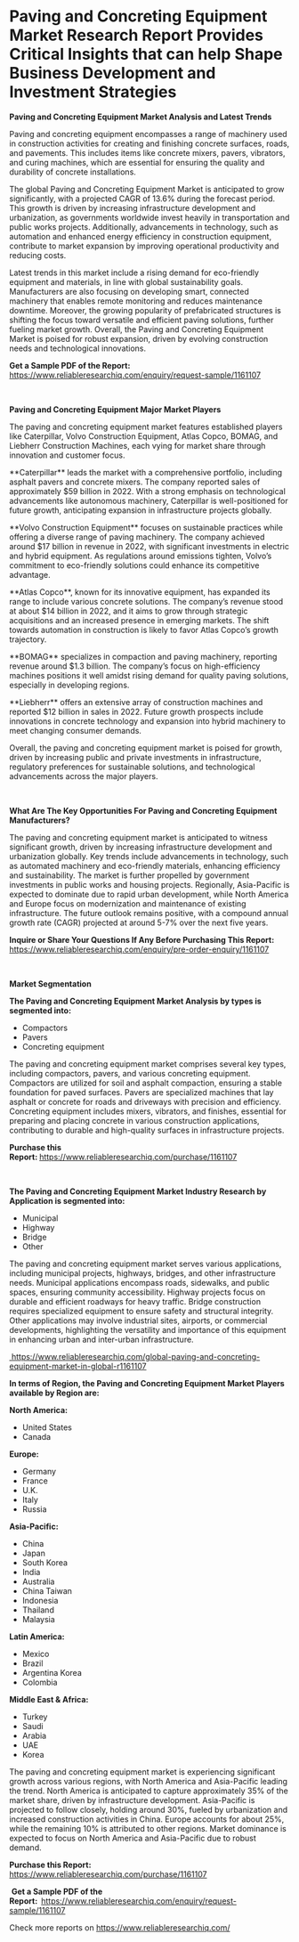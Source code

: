 <p><h1>Paving and Concreting Equipment Market Research Report Provides Critical Insights that can help Shape Business Development and Investment Strategies</h1></p><p><strong>Paving and Concreting Equipment Market Analysis and Latest Trends</strong></p>
<p><p>Paving and concreting equipment encompasses a range of machinery used in construction activities for creating and finishing concrete surfaces, roads, and pavements. This includes items like concrete mixers, pavers, vibrators, and curing machines, which are essential for ensuring the quality and durability of concrete installations. </p><p>The global Paving and Concreting Equipment Market is anticipated to grow significantly, with a projected CAGR of 13.6% during the forecast period. This growth is driven by increasing infrastructure development and urbanization, as governments worldwide invest heavily in transportation and public works projects. Additionally, advancements in technology, such as automation and enhanced energy efficiency in construction equipment, contribute to market expansion by improving operational productivity and reducing costs.</p><p>Latest trends in this market include a rising demand for eco-friendly equipment and materials, in line with global sustainability goals. Manufacturers are also focusing on developing smart, connected machinery that enables remote monitoring and reduces maintenance downtime. Moreover, the growing popularity of prefabricated structures is shifting the focus toward versatile and efficient paving solutions, further fueling market growth. Overall, the Paving and Concreting Equipment Market is poised for robust expansion, driven by evolving construction needs and technological innovations.</p></p>
<p><strong>Get a Sample PDF of the Report:&nbsp;</strong> <a href="https://www.reliableresearchiq.com/enquiry/request-sample/1161107?utm_campaign=3085&utm_medium=2&utm_source=Github&utm_content=ia&utm_term=22032025&utm_id=paving-and-concreting-equipment">https://www.reliableresearchiq.com/enquiry/request-sample/1161107</a></p>
<p>&nbsp;</p>
<p><strong>Paving and Concreting Equipment Major Market Players</strong></p>
<p><p>The paving and concreting equipment market features established players like Caterpillar, Volvo Construction Equipment, Atlas Copco, BOMAG, and Liebherr Construction Machines, each vying for market share through innovation and customer focus.</p><p>**Caterpillar** leads the market with a comprehensive portfolio, including asphalt pavers and concrete mixers. The company reported sales of approximately $59 billion in 2022. With a strong emphasis on technological advancements like autonomous machinery, Caterpillar is well-positioned for future growth, anticipating expansion in infrastructure projects globally.</p><p>**Volvo Construction Equipment** focuses on sustainable practices while offering a diverse range of paving machinery. The company achieved around $17 billion in revenue in 2022, with significant investments in electric and hybrid equipment. As regulations around emissions tighten, Volvo’s commitment to eco-friendly solutions could enhance its competitive advantage.</p><p>**Atlas Copco**, known for its innovative equipment, has expanded its range to include various concrete solutions. The company’s revenue stood at about $14 billion in 2022, and it aims to grow through strategic acquisitions and an increased presence in emerging markets. The shift towards automation in construction is likely to favor Atlas Copco’s growth trajectory.</p><p>**BOMAG** specializes in compaction and paving machinery, reporting revenue around $1.3 billion. The company’s focus on high-efficiency machines positions it well amidst rising demand for quality paving solutions, especially in developing regions.</p><p>**Liebherr** offers an extensive array of construction machines and reported $12 billion in sales in 2022. Future growth prospects include innovations in concrete technology and expansion into hybrid machinery to meet changing consumer demands.</p><p>Overall, the paving and concreting equipment market is poised for growth, driven by increasing public and private investments in infrastructure, regulatory preferences for sustainable solutions, and technological advancements across the major players.</p></p>
<p>&nbsp;</p>
<p><strong>What Are The Key Opportunities For Paving and Concreting Equipment Manufacturers?</strong></p>
<p><p>The paving and concreting equipment market is anticipated to witness significant growth, driven by increasing infrastructure development and urbanization globally. Key trends include advancements in technology, such as automated machinery and eco-friendly materials, enhancing efficiency and sustainability. The market is further propelled by government investments in public works and housing projects. Regionally, Asia-Pacific is expected to dominate due to rapid urban development, while North America and Europe focus on modernization and maintenance of existing infrastructure. The future outlook remains positive, with a compound annual growth rate (CAGR) projected at around 5-7% over the next five years.</p></p>
<p><strong>Inquire or Share Your Questions If Any Before Purchasing This Report:</strong> <a href="https://www.reliableresearchiq.com/enquiry/pre-order-enquiry/1161107?utm_campaign=3085&utm_medium=2&utm_source=Github&utm_content=ia&utm_term=22032025&utm_id=paving-and-concreting-equipment">https://www.reliableresearchiq.com/enquiry/pre-order-enquiry/1161107</a></p>
<p>&nbsp;</p>
<p><strong>Market Segmentation</strong></p>
<p><strong>The Paving and Concreting Equipment Market Analysis by types is segmented into:</strong></p>
<p><ul><li>Compactors</li><li>Pavers</li><li>Concreting equipment</li></ul></p>
<p><p>The paving and concreting equipment market comprises several key types, including compactors, pavers, and various concreting equipment. Compactors are utilized for soil and asphalt compaction, ensuring a stable foundation for paved surfaces. Pavers are specialized machines that lay asphalt or concrete for roads and driveways with precision and efficiency. Concreting equipment includes mixers, vibrators, and finishes, essential for preparing and placing concrete in various construction applications, contributing to durable and high-quality surfaces in infrastructure projects.</p></p>
<p><strong>Purchase this Report:&nbsp;</strong><a href="https://www.reliableresearchiq.com/purchase/1161107?utm_campaign=3085&utm_medium=2&utm_source=Github&utm_content=ia&utm_term=22032025&utm_id=paving-and-concreting-equipment">https://www.reliableresearchiq.com/purchase/1161107</a></p>
<p>&nbsp;</p>
<p><strong>The Paving and Concreting Equipment Market Industry Research by Application is segmented into:</strong></p>
<p><ul><li>Municipal</li><li>Highway</li><li>Bridge</li><li>Other</li></ul></p>
<p><p>The paving and concreting equipment market serves various applications, including municipal projects, highways, bridges, and other infrastructure needs. Municipal applications encompass roads, sidewalks, and public spaces, ensuring community accessibility. Highway projects focus on durable and efficient roadways for heavy traffic. Bridge construction requires specialized equipment to ensure safety and structural integrity. Other applications may involve industrial sites, airports, or commercial developments, highlighting the versatility and importance of this equipment in enhancing urban and inter-urban infrastructure.</p></p>
<p><a href="https://www.reliableresearchiq.com/global-paving-and-concreting-equipment-market-in-global-r1161107?utm_campaign=3085&utm_medium=2&utm_source=Github&utm_content=ia&utm_term=22032025&utm_id=paving-and-concreting-equipment">&nbsp;https://www.reliableresearchiq.com/global-paving-and-concreting-equipment-market-in-global-r1161107</a></p>
<p><strong>In terms of Region, the Paving and Concreting Equipment Market Players available by Region are:</strong></p>
<p>
    <p> <strong> North America: </strong>
        <ul>
            <li>United States</li>
            <li>Canada</li>
        </ul>
        </p> 
    <p> <strong> Europe: </strong>
        <ul>
            <li>Germany</li>
            <li>France</li>
            <li>U.K.</li>
            <li>Italy</li>
            <li>Russia</li>
        </ul>
        </p> 
    <p> <strong> Asia-Pacific: </strong>
        <ul>
            <li>China</li>
            <li>Japan</li>
            <li>South Korea</li>
            <li>India</li>
            <li>Australia</li>
            <li>China Taiwan</li>
            <li>Indonesia</li>
            <li>Thailand</li>
            <li>Malaysia</li>
        </ul>
        </p> 
    <p> <strong> Latin America: </strong>
        <ul>
            <li>Mexico</li>
            <li>Brazil</li>
            <li>Argentina Korea</li>
            <li>Colombia</li>
        </ul>
        </p> 
    <p> <strong> Middle East & Africa: </strong>
        <ul>
            <li>Turkey</li>
            <li>Saudi</li>
            <li>Arabia</li>
            <li>UAE</li>
            <li>Korea</li>
        </ul>
    </p>
    </p>
<p><p>The paving and concreting equipment market is experiencing significant growth across various regions, with North America and Asia-Pacific leading the trend. North America is anticipated to capture approximately 35% of the market share, driven by infrastructure development. Asia-Pacific is projected to follow closely, holding around 30%, fueled by urbanization and increased construction activities in China. Europe accounts for about 25%, while the remaining 10% is attributed to other regions. Market dominance is expected to focus on North America and Asia-Pacific due to robust demand.</p></p>
<p><strong>Purchase this Report: </strong><a href="https://www.reliableresearchiq.com/purchase/1161107?utm_campaign=3085&utm_medium=2&utm_source=Github&utm_content=ia&utm_term=22032025&utm_id=paving-and-concreting-equipment">https://www.reliableresearchiq.com/purchase/1161107</a></p>
<p>&nbsp;<strong>Get a Sample PDF of the Report:&nbsp;&nbsp;</strong><a href="https://www.reliableresearchiq.com/enquiry/request-sample/1161107?utm_campaign=3085&utm_medium=2&utm_source=Github&utm_content=ia&utm_term=22032025&utm_id=paving-and-concreting-equipment">https://www.reliableresearchiq.com/enquiry/request-sample/1161107</a></p>
<p><strong></strong></p>
<p>Check more reports on <a href="https://www.reliableresearchiq.com/?utm_campaign=3085&utm_medium=2&utm_source=Github&utm_content=ia&utm_term=22032025&utm_id=paving-and-concreting-equipment">https://www.reliableresearchiq.com/</a></p>
